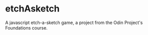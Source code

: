 # etchAsketch
A javascript etch-a-sketch game, a project from the Odin Project's Foundations course.
